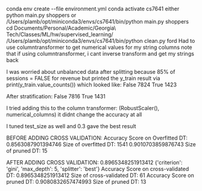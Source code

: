 conda env create --file environment.yml
conda activate cs7641
either python main.py shoppers or
/Users/plamb/opt/miniconda3/envs/cs7641/bin/python main.py shoppers
cd Documents/Personal/Academic/Georgia\ Tech/Classes/ML/hw/supervised_learning/
/Users/plamb/opt/miniconda3/envs/cs7641/bin/python clean.py ford
Had to use columntransformer to get numerical values for my string columns
note that if using columntransformer, i cant inverse transform and get my strings back

I was worried about unbalanced data after splitting because 85% of sessions = FALSE for revenue
but printed the y_train result via print(y_train.value_counts()) which looked like:
False    7824
True     1423

After stratification:
False    7816
True     1431

I tried adding this to the column transformer: (RobustScaler(), numerical_columns)
it didnt change the accuracy at all

I tuned test_size as well and 0.3 gave the best result

BEFORE ADDING CROSS VALIDATION:
Accuracy Score on Overfitted DT: 0.8563087901394746
Size of overfitted DT: 1541
0.9010703859876743
Size of pruned DT: 15

AFTER ADDING CROSS VALIDATION:
0.8965348251913412 {'criterion': 'gini', 'max_depth': 5, 'splitter': 'best'}
Accuracy Score on cross-validated DT: 0.8965348251913412
Size of cross-validated DT: 61
Accuracy Score on pruned DT: 0.9080832657474993
Size of pruned DT: 13